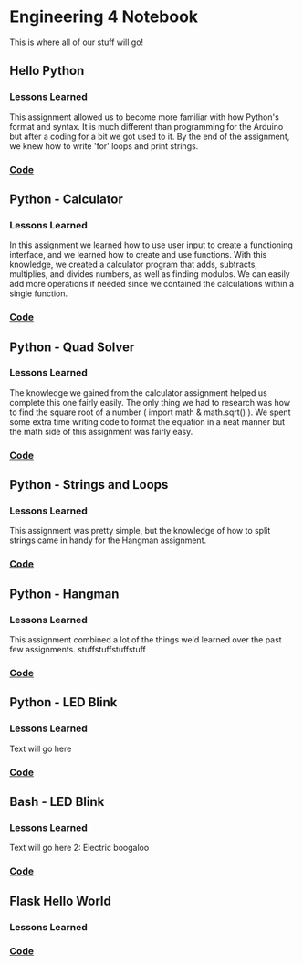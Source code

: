 # Engineering 4 Notebook

This is where all of our stuff will go!

## Hello Python

### Lessons Learned

This assignment allowed us to become more familiar with how Python's format and syntax. It is much different than programming for the Arduino but after a coding for a bit we got used to it. By the end of the assignment, 
we knew how to write 'for' loops and print strings.

### [Code](https://github.com/agreen09/Engineering_4_Notebook/blob/master/Python/lesson00.py)

## Python - Calculator

### Lessons Learned

In this assignment we learned how to use user input to create a functioning interface, and we learned how to create and use functions. With this knowledge, we created a calculator program that adds, subtracts, multiplies,
and divides numbers, as well as finding modulos. We can easily add more operations if needed since we contained the calculations within a single function. 

### [Code](https://github.com/agreen09/Engineering_4_Notebook/blob/master/Python/calculator.py)

## Python - Quad Solver

### Lessons Learned
		
The knowledge we gained from the calculator assignment helped us complete this one fairly easily. The only thing we had to research was how to find the square root of a number ( import math & math.sqrt() ). We spent
some extra time writing code to format the equation in a neat manner but the math side of this assignment was fairly easy.

### [Code](https://github.com/agreen09/Engineering_4_Notebook/blob/master/Python/quad_solver.py)

## Python - Strings and Loops

### Lessons Learned

This assignment was pretty simple, but the knowledge of how to split strings came in handy for the Hangman assignment.

### [Code](https://github.com/agreen09/Engineering_4_Notebook/blob/master/Python/strings_and_loops.py)

## Python - Hangman

### Lessons Learned 

This assignment combined a lot of the things we'd learned over the past few assignments. stuffstuffstuffstuff

### [Code](https://github.com/agreen09/Engineering_4_Notebook/blob/master/Python/hangman.py)

## Python - LED Blink

### Lessons Learned 

Text will go here

### [Code](https://github.com/agreen09/Engineering_4_Notebook/blob/master/Python/led_blink.py)

## Bash - LED Blink

### Lessons Learned

Text will go here 2: Electric boogaloo

### [Code](https://github.com/agreen09/Engineering_4_Notebook/blob/master/Bash/led_blink.sh)

## Flask Hello World

### Lessons Learned

### [Code](https://github.com/agreen09/Engineering_4_Notebook/blob/master/Python/Flask/hello_world/app.py)
